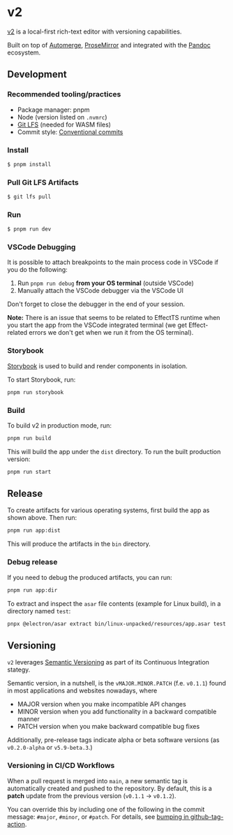 # v2

[v2](https://v2editor.com/) is a local-first rich-text editor with versioning capabilities.

Built on top of [Automerge](https://automerge.org/), [ProseMirror](https://prosemirror.net/) and integrated with the [Pandoc](https://pandoc.org/) ecosystem.

## Development

### Recommended tooling/practices

- Package manager: pnpm
- Node (version listed on `.nvmrc`)
- [Git LFS](https://git-lfs.com/) (needed for WASM files)
- Commit style: [Conventional commits](https://www.conventionalcommits.org/)

### Install

```sh
$ pnpm install
```

### Pull Git LFS Artifacts

```sh
$ git lfs pull
```

### Run

```sh
$ pnpm run dev
```

### VSCode Debugging

It is possible to attach breakpoints to the main process code in VSCode if you do the following:

1. Run `pnpm run debug` **from your OS terminal** (outside VSCode)
2. Manually attach the VSCode debugger via the VSCode UI

Don't forget to close the debugger in the end of your session.

**Note:** There is an issue that seems to be related to EffectTS runtime when you start the app from the VSCode integrated terminal (we get Effect-related errors we don't get when we run it from the OS terminal).

### Storybook

[Storybook](https://storybook.js.org) is used to build and render components in isolation.

To start Storybook, run:

```sh
pnpm run storybook
```

### Build

To build v2 in production mode, run:

```sh
pnpm run build
```

This will build the app under the `dist` directory. To run the built production version:

```sh
pnpm run start
```

## Release

To create artifacts for various operating systems, first build the app as shown above. Then run:

```sh
pnpm run app:dist
```

This will produce the artifacts in the `bin` directory.

### Debug release

If you need to debug the produced artifacts, you can run:

```sh
pnpm run app:dir
```

To extract and inspect the `asar` file contents (example for Linux build), in a directory named `test`:

```sh
pnpx @electron/asar extract bin/linux-unpacked/resources/app.asar test
```

## Versioning

`v2` leverages [Semantic Versioning](https://semver.org/) as part of its Continuous Integration stategy.

Semantic version, in a nutshell, is the `vMAJOR.MINOR.PATCH` (f.e. `v0.1.1`) found in most applications and websites nowadays, where

- MAJOR version when you make incompatible API changes
- MINOR version when you add functionality in a backward compatible manner
- PATCH version when you make backward compatible bug fixes

Additionally, pre-release tags indicate alpha or beta software versions (as `v0.2.0-alpha` or `v5.9-beta.3`.)

### Versioning in CI/CD Workflows

When a pull request is merged into `main`, a new semantic tag is automatically created and pushed to the repository.
By default, this is a **patch** update from the previous version (`v0.1.1` → `v0.1.2`).

You can override this by including one of the following in the commit message:
`#major`, `#minor`, or `#patch`.
For details, see [bumping in github-tag-action](https://github.com/anothrNick/github-tag-action?tab=readme-ov-file#bumping).

